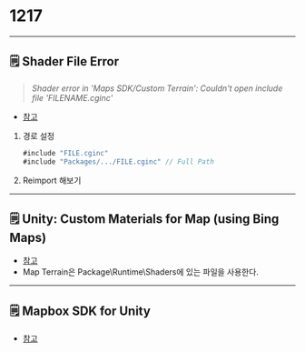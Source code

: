 # 1217

---

## 🗒️ Shader File Error

> *Shader error in 'Maps SDK/Custom Terrain': Couldn't open include file 'FILENAME.cginc'*
> 
- [참고](https://forum.unity.com/threads/all-shaders-fails-to-open-source-file-custom-cginc.523184/)
1. 경로 설정
    
    ```csharp
    #include "FILE.cginc"
    #include "Packages/.../FILE.cginc" // Full Path
    ```
    
2. Reimport 해보기

---

## 🗒️ Unity: Custom Materials for Map (using Bing Maps)

- [참고](https://github.com/microsoft/MapsSDK-Unity/wiki/Configuring-the-MapRenderer#custom-materials-and-shaders)
- Map Terrain은 Package\Runtime\Shaders에 있는 파일을 사용한다.

---

## 🗒️ Mapbox SDK for Unity

- [참고](https://zept-gmk.tistory.com/36)